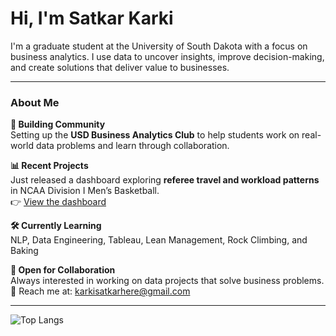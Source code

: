 # Hi, I'm Satkar Karki

I'm a graduate student at the University of South Dakota with a focus on business analytics. I use data to uncover insights, improve decision-making, and create solutions that deliver value to businesses.

---

### About Me

**👥 Building Community**  
Setting up the **USD Business Analytics Club** to help students work on real-world data problems and learn through collaboration.

**📊 Recent Projects**  
Just released a dashboard exploring **referee travel and workload patterns** in NCAA Division I Men’s Basketball.  
👉 [View the dashboard](https://satkar605.shinyapps.io/ncaa-dashboard/)

**🛠️ Currently Learning**  
NLP, Data Engineering, Tableau, Lean Management, Rock Climbing, and Baking

**🤝 Open for Collaboration**  
Always interested in working on data projects that solve business problems.  
📩 Reach me at: karkisatkarhere@gmail.com

---

![Top Langs](https://github-readme-stats.vercel.app/api/top-langs/?username=satkar605&layout=compact&langs_count=8&hide=html,css&theme=default)

